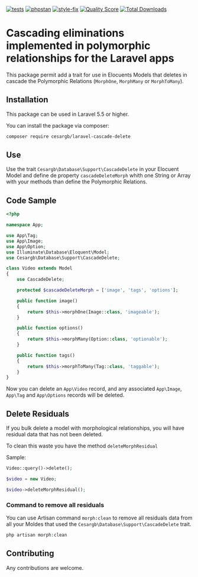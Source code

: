 [![tests](https://github.com/cesargb/laravel-cascade-delete/actions/workflows/tests.yml/badge.svg)](https://github.com/cesargb/laravel-cascade-delete/actions/workflows/tests.yml)
[![phpstan](https://github.com/cesargb/laravel-cascade-delete/actions/workflows/phpstan.yml/badge.svg)](https://github.com/cesargb/laravel-cascade-delete/actions/workflows/phpstan.yml)
[![style-fix](https://github.com/cesargb/laravel-cascade-delete/actions/workflows/style-fix.yml/badge.svg)](https://github.com/cesargb/laravel-cascade-delete/actions/workflows/style-fix.yml)
[![Quality Score](https://img.shields.io/scrutinizer/g/cesargb/laravel-cascade-delete.svg?style=flat-square)](https://scrutinizer-ci.com/g/cesargb/laravel-cascade-delete)
[![Total Downloads](https://img.shields.io/packagist/dt/cesargb/laravel-cascade-delete.svg?style=flat-square)](https://packagist.org/packages/cesargb/laravel-cascade-delete)

# Cascading eliminations implemented in polymorphic relationships for the Laravel apps

This package permit add a trait for use in Elocuents Models that deletes in
cascade the Polymorphic Relations (`MorphOne`, `MorphMany` or `MorphToMany`).

## Installation

This package can be used in Laravel 5.5 or higher.

You can install the package via composer:

```bash
composer require cesargb/laravel-cascade-delete
```

## Use

Use the trait `Cesargb\Database\Support\CascadeDelete` in your Elocuent Model and define de property `cascadeDeleteMorph` whith one String or Array with your methods than define the Polymorphic Relations.

## Code Sample

```php
<?php

namespace App;

use App\Tag;
use App\Image;
use App\Option;
use Illuminate\Database\Eloquent\Model;
use Cesargb\Database\Support\CascadeDelete;

class Video extends Model
{
    use CascadeDelete;

    protected $cascadeDeleteMorph = ['image', 'tags', 'options'];

    public function image()
    {
        return $this->morphOne(Image::class, 'imageable');
    }

    public function options()
    {
        return $this->morphMany(Option::class, 'optionable');
    }

    public function tags()
    {
        return $this->morphToMany(Tag::class, 'taggable');
    }
}
```

Now you can delete an `App\Video` record, and any associated `App\Image`, `App\Tag` and
`App\Options` records will be deleted.

## Delete Residuals

If you bulk delete a model with morphological relationships, you will have
residual data that has not been deleted.

To clean this waste you have the method `deleteMorphResidual`

Sample:

```php
Video::query()->delete();

$video = new Video;

$video->deleteMorphResidual();
```

### Command to remove all residuals

You can use Artisan command `morph:clean` to remove all residuals data from all
your Moldes that used the `Cesargb\Database\Support\CascadeDelete` trait.

```php
php artisan morph:clean
```

## Contributing

Any contributions are welcome.
